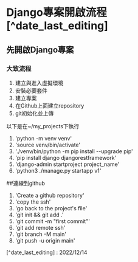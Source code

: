 # Django專案開啟流程[^date_last_editing]


## 先開啟Django專案

### 大致流程
1. 建立與進入虛擬環境
2. 安裝必要套件
3. 建立專案
4. 在Github上面建立repository
6. git初始化並上傳

以下是在~/my_projects下執行
1. 'python -m venv venv'
2. 'source venv/bin/activate'
3. './venv/bin/python -m pip install --upgrade pip'
4. 'pip install django djangorestframework'
5. 'django-admin startproject project_name'
6. 'python3 ./manage.py startapp v1'


##連線到github
1. 'Create a github repository'
2. 'copy the ssh'
3. 'go back to the project's file'
4. 'git init && git add .'
5. 'git commit -m "first commit"'
6. 'git add remote ssh'
7. 'git branch -M main'
8. 'git push -u origin main'

[^date_last_editing] : 2022/12/14